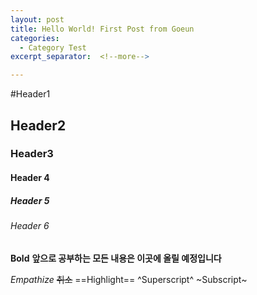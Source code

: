 ```yaml
---
layout: post
title: Hello World! First Post from Goeun
categories:
  - Category Test
excerpt_separator:  <!--more-->

---
```


#Header1

## Header2

### Header3

#### Header 4

##### Header 5

###### Header 6

**Bold**
**앞으로 공부하는 모든 내용은 이곳에 올릴 예정입니다**

*Empathize*
~~취소~~
==Highlight==
^Superscript^
~Subscript~
